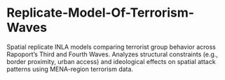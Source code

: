 # Replicate-Model-Of-Terrorism-Waves
Spatial replicate INLA models comparing terrorist group behavior across Rapoport’s Third and Fourth Waves. Analyzes structural constraints (e.g., border proximity, urban access) and ideological effects on spatial attack patterns using MENA-region terrorism data.
